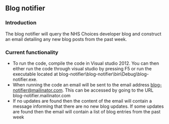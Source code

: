 ## Blog notifier ##

### Introduction ###

The blog notifier will query the NHS Choices developer blog and construct an email detailing any new blog posts from the past week.

### Current functionality ###

- To run the code, compile the code in Visual studio 2012. You can then either run the code through visual studio by pressing F5 or run the executable located at blog-notifier\blog-notifier\bin\Debug\blog-notifier.exe.
- When running the code an email will be sent to the email address blog-notifier@mailinator.com. This can be accessed by going to the URL blog-notifier.mailinator.com
- If no updates are found then the content of the email will contain a message informing that there are no new blog updates. If some updates are found then the email will contain a list of blog entries from the past week
